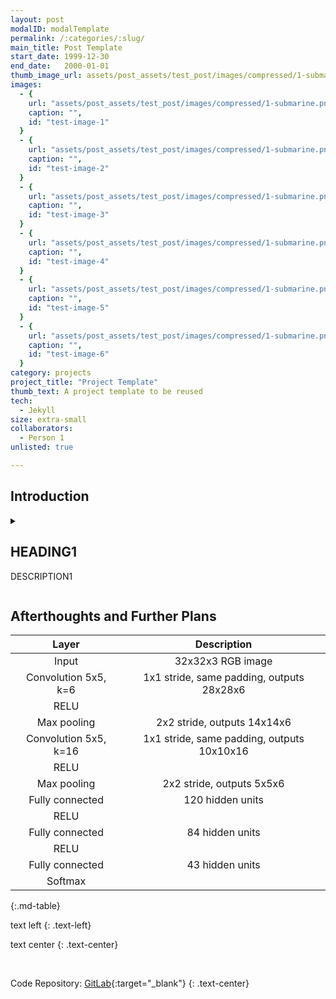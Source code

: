 ```yaml
---
layout: post
modalID: modalTemplate
permalink: /:categories/:slug/
main_title: Post Template
start_date: 1999-12-30
end_date:   2000-01-01
thumb_image_url: assets/post_assets/test_post/images/compressed/1-submarine.png
images:
  - {
    url: "assets/post_assets/test_post/images/compressed/1-submarine.png",
    caption: "",
    id: "test-image-1"
  }
  - {
    url: "assets/post_assets/test_post/images/compressed/1-submarine.png",
    caption: "",
    id: "test-image-2"
  }
  - {
    url: "assets/post_assets/test_post/images/compressed/1-submarine.png",
    caption: "",
    id: "test-image-3"
  }
  - {
    url: "assets/post_assets/test_post/images/compressed/1-submarine.png",
    caption: "",
    id: "test-image-4"
  }
  - {
    url: "assets/post_assets/test_post/images/compressed/1-submarine.png",
    caption: "",
    id: "test-image-5"
  }
  - {
    url: "assets/post_assets/test_post/images/compressed/1-submarine.png",
    caption: "",
    id: "test-image-6"
  }
category: projects
project_title: "Project Template"
thumb_text: A project template to be reused
tech:
  - Jekyll
size: extra-small
collaborators:
  - Person 1
unlisted: true

---
```


<div class="post-content-markdown">

## Introduction

<details><summary><h2>HEADING1</h2>
  <p>DESCRIPTION1</p>
</summary>

### Goals
### Implementation
### Obstacles
### Results

</details>

## Afterthoughts and Further Plans

| Layer                 |     Description                               |
|:---------------------:|:---------------------------------------------:|
| Input                 | 32x32x3 RGB image                             |
| Convolution 5x5, k=6  | 1x1 stride, same padding, outputs 28x28x6     |
| RELU                  |                                               |
| Max pooling           | 2x2 stride, outputs 14x14x6                   |
| Convolution 5x5, k=16 | 1x1 stride, same padding, outputs 10x10x16    |
| RELU                  |                                               |
| Max pooling           | 2x2 stride, outputs 5x5x6                     |
| Fully connected       | 120 hidden units                              |
| RELU                  |                                               |
| Fully connected       | 84 hidden units                               |
| RELU                  |                                               |
| Fully connected       | 43 hidden units                               |
| Softmax               |                                               |
{:.md-table}

text left
{: .text-left}

text center
{: .text-center}

<br>

Code Repository: [GitLab](https://gitlab.com/LinasKo){:target="_blank"}
{: .text-center}

</div>
